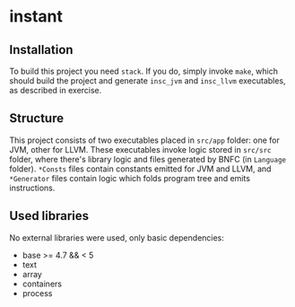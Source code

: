 # instant

## Installation
To build this project you need `stack`. If you do, simply invoke `make`, which should build the project and generate `insc_jvm` and `insc_llvm` executables, as described in exercise.

## Structure
This project consists of two executables placed in `src/app` folder: one for JVM, other for LLVM. These executables invoke logic stored in `src/src` folder, where there's library logic and files generated by BNFC (in `Language` folder). `*Consts` files contain constants emitted for JVM and LLVM, and `*Generator` files contain logic which folds program tree and emits instructions.

## Used libraries
No external libraries were used, only basic dependencies:
- base >= 4.7 && < 5
- text
- array
- containers
- process

